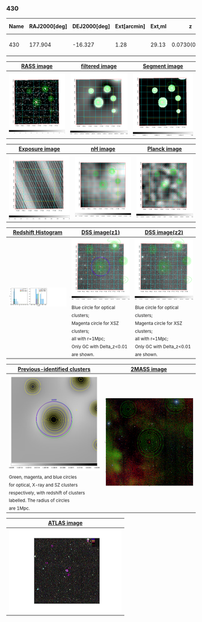 <div STYLE="page-break-after: always;"></div>

### 430

|Name|RAJ2000[deg]|DEJ2000[deg] |Ext[arcmin]| Ext,ml | z | z_src| C|GC(XSZ,Delta_z<0.01)| GC(OPT,Delta_z<0.01)|GC| R_sig[arcmin] | R500[arcmin] | R500[Mpc]| CRsig[c/s] | CR500[c/s] |L500[1E44 erg/s]|F500[1E-12 erg/s/cm^2]| M500[1E14 Msun]|Tx[keV]|Cnt_sig|Beta|Rc[arcmin]|Comment|Alias|
|---|---|---|---|---|---|------|---|--------|---------|----------|---|---|---|---|---|---|---|---|---|---|---|---|---|---|
|430| 177.904| -16.327| 1.28| 29.13| 0.0730(0.005)| z1, z_xsz| B| MCXC, Tar| N, W| MCXC, N, Tar, W| 25.194| 10.645| 0.887| 0.380(0.069)| 0.347(0.063)| 0.837(0.100)| 6.432(0.766)| 2.13(0.13)| 3.49(0.13)| 104.6| 0.509(-0.007+0.014)| 1.162(-0.193+0.234)| -| k073|

|[RASS image](../image/430/430_img.pdf)|[filtered image](../image/430/430_fil.pdf)|[Segment image](../image/430/430_seg.pdf)|
|-------------------|--------------------|-------------------|
| <img src="../image/430/430_img.png" width="300">  | <img src="../image/430/430_fil.png" width="300">   | <img src="../image/430/430_seg.png" width="300">  |

|[Exposure image](../image/430/430_mex.pdf)| [nH image](../image/430/430_nh.pdf)| [Planck image](../image/430/430_p.pdf)|
|-------------------|--------------------|-------------------|
|<img src="../image/430/430_mex.png" width="300">   | <img src="../image/430/430_nh.png" width="300">    | <img src="../image/430/430_p.png" width="300"> |

|[Redshift Histogram](../image/430/430_zg.pdf) | [DSS image(z1)](../image/430/430_dss_z1.pdf)      |  [DSS image(z2)](../image/430/430_dss_z2.pdf)    |
|-------------------|--------------------|-------------------|
|<img src="../image/430/430_zg.png" width="300"> |<img src="../image/430/430_dss_z1.png" width="300"> <sub><br>Blue circle for optical clusters; <br>Magenta circle for XSZ clusters; <br>all with r=1Mpc; <br>Only GC with Delta_z<0.01 are shown. </sub>| <img src="../image/430/430_dss_z2.png" width="300"><sub><br>Blue circle for optical clusters; <br>Magenta circle for XSZ clusters; <br>all with r=1Mpc; <br>Only GC with Delta_z<0.01 are shown. </sub> |

|[Previous-identified clusters](../image/430/430_gc.pdf) | [2MASS image](../image/430/430_2mass.pdf)      |
|-------------------|-------------------|
|<img src=../image/430/430_gc.png width="300"> <br><sub>Green, magenta, and blue circles <br>for optical, X-ray and SZ clusters <br>respectively, with redshift of clusters <br>labelled. The radius of circles <br>are 1Mpc.</sub>|<img src="../image/430/430_2mass.png" width="300">  |

|[ATLAS image](../image/430/430_s.pdf)        |
|-------------------|
| <img src="../image/430/430_s.png" width="300">  |
